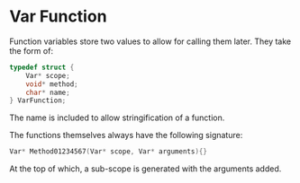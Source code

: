 # Var Function
Function variables store two values to allow for calling them later. They take the form of:

```c
typedef struct {
    Var* scope;
    void* method;
    char* name;
} VarFunction;
```

The name is included to allow stringification of a function.

The functions themselves always have the following signature:

```c
Var* Method01234567(Var* scope, Var* arguments){}
```

At the top of which, a sub-scope is generated with the arguments added.